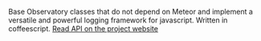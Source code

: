 Base Observatory classes that do not depend on Meteor and implement a versatile and powerful logging framework for javascript.
 Written in coffeescript. [Read API on the project website](http://superstringsoftware.github.io/observatory-galileo/)
